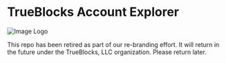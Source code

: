 # TrueBlocks Account Explorer

![Image Logo](https://avatars1.githubusercontent.com/u/19167586?s=200&v=4)

This repo has been retired as part of our re-branding effort. It will return in the future under the TrueBlocks, LLC organization. Please return later.
